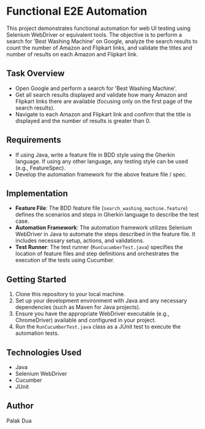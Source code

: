 # Functional E2E Automation

This project demonstrates functional automation for web UI testing using Selenium WebDriver or equivalent tools. The objective is to perform a search for 'Best Washing Machine' on Google, analyze the search results to count the number of Amazon and Flipkart links, and validate the titles and number of results on each Amazon and Flipkart link.

## Task Overview

- Open Google and perform a search for 'Best Washing Machine'.
- Get all search results displayed and validate how many Amazon and Flipkart links there are available (focusing only on the first page of the search results).
- Navigate to each Amazon and Flipkart link and confirm that the title is displayed and the number of results is greater than 0.

## Requirements

- If using Java, write a feature file in BDD style using the Gherkin language. If using any other language, any testing style can be used (e.g., FeatureSpec).
- Develop the automation framework for the above feature file / spec.

## Implementation

- **Feature File**: The BDD feature file (`search_washing_machine.feature`) defines the scenarios and steps in Gherkin language to describe the test case.
- **Automation Framework**: The automation framework utilizes Selenium WebDriver in Java to automate the steps described in the feature file. It includes necessary setup, actions, and validations.
- **Test Runner**: The test runner (`RunCucumberTest.java`) specifies the location of feature files and step definitions and orchestrates the execution of the tests using Cucumber.

## Getting Started

1. Clone this repository to your local machine.
2. Set up your development environment with Java and any necessary dependencies (such as Maven for Java projects).
3. Ensure you have the appropriate WebDriver executable (e.g., ChromeDriver) available and configured in your project.
4. Run the `RunCucumberTest.java` class as a JUnit test to execute the automation tests.

## Technologies Used

- Java
- Selenium WebDriver
- Cucumber
- JUnit

## Author
Palak Dua
